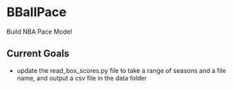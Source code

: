 # BBallPace
Build NBA Pace Model

## Current Goals

* update the read_box_scores.py file to take a range of seasons and a file name, and output a csv file in the data folder
